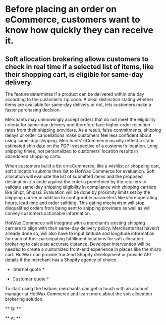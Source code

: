 # Before placing an order on eCommerce, customers want to know how quickly they can receive it.

## Soft allocation brokering allows customers to check in real time if a selected list of items, like their shopping cart, is eligible for same-day delivery.

The feature determines if a product can be delivered within one day according to the customer’s zip code. A clear distinction stating whether items are available for same-day delivery or not, lets customers make a faster purchasing decision.

Merchants may unknowingly accept orders that do not meet the eligibility criteria for same-day delivery and therefore face higher order rejection rates from their shipping providers. As a result, false commitments, shipping delays or order cancellations make customers feel less confident about using same-day shipping. Merchants’ eCommerce usually reflect a static estimated ship date on the PDP irrespective of a customer’s location. Long shipping times, not personalized to customers’ location results in abandoned shopping carts.

When customers build a list on eCommerce, like a wishlist or shopping cart, soft allocation submits their list to HotWax Commerce for evaluation. Soft allocation will evaluate the list of submitted items and the proposed destination zip code against the criteria predefined by the retailers to validate same-day shipping eligibility in compliance with shipping carriers like Shipt, Shipssi. Evaluation will be done by proximity limits set by the shipping carrier in addition to configurable parameters like store operating hours, lead time and order splitting. This gating mechanism will stop disqualified orders from being sent to shipping providers as well as will convey customers actionable information.

HotWax Commerce will integrate with a merchant’s existing shipping carriers to align with their same-day delivery policy. Merchants that haven’t already done so, will also have to input latitude and longitude information for each of their participating fulfillment locations for soft allocation brokering to calculate accurate distance. Developer intervention will be needed to create a customized front-end experience in places like the micro cart. HotWax can provide frontend Shopify development or provide API details if the merchant has a Shopify agency of choice.

* Internal quote *

* Customer quote *

To start using the feature, merchants can get in touch with an account manager at HotWax Commerce and learn more about the soft allocation brokering solution.


** Q: **

** A: **
